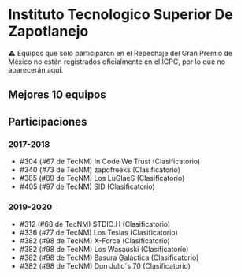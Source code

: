 # Instituto Tecnologico Superior De Zapotlanejo

:warning: Equipos que solo participaron en el Repechaje del Gran Premio de México no están registrados oficialmente en el ICPC, por lo que no aparecerán aquí.

## Mejores 10 equipos


## Participaciones

### 2017-2018

- #304 (#67 de TecNM) In Code We Trust (Clasificatorio)
- #340 (#73 de TecNM) zapofreeks (Clasificatorio)
- #385 (#89 de TecNM) Los LuGlaeS (Clasificatorio)
- #405 (#97 de TecNM) SID (Clasificatorio)

### 2019-2020

- #312 (#68 de TecNM) STDIO.H (Clasificatorio)
- #336 (#77 de TecNM) Los Teslas (Clasificatorio)
- #382 (#98 de TecNM) X-Force (Clasificatorio)
- #382 (#98 de TecNM) Los Wasauski (Clasificatorio)
- #382 (#98 de TecNM) Basura Galáctica (Clasificatorio)
- #382 (#98 de TecNM) Don Julio´s 70 (Clasificatorio)



